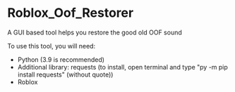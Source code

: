 # Roblox_Oof_Restorer
A GUI based tool helps you restore the good old OOF sound

To use this tool, you will need:
- Python (3.9 is recommended)
- Additional library: requests (to install, open terminal and type "py -m pip install requests" (without quote))
- Roblox
